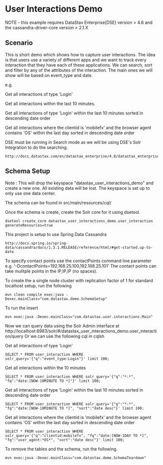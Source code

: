 User Interactions Demo
======================

NOTE - this example requires DataStax Enterprise(DSE) version > 4.6 and the cassandra-driver-core version > 2.1.X

## Scenario

This is short demo which shows how to capture user interactions. The idea is that users use a variety of different apps and we want to track every interaction that they have each of these applications. We can search, sort and filter by any of the attributes of the interaction. The main ones we will show will be based on event_type and date. 

e.g.

Get all interactions of type 'Login'

Get all interactions within the last 10 minutes. 

Get all interactions of type 'Login' within the last 10 minutes sorted in descending date order

Get all interactions where the clientid is 'mobilefx' and the browser agent contains 'OS' within the last day sorted in descending date order

DSE must be running in Search mode as we will be using DSE's Solr Integration to do the searching.

	http://docs.datastax.com/en/datastax_enterprise/4.8/datastax_enterprise/srch/srchInstall.html

## Schema Setup
Note : This will drop the keyspace "datastax_user_interactions_demo" and create a new one. All existing data will be lost. The keyspace is set up to only use one data center.  

The schema can be found in src/main/resources/cql/

Once the schema is create, create the Solr core for it using dsetool.

	dsetool create_core datastax_user_interactions_demo.user_interaction generateResources=true

This project is setup to use Spring Data Cassandra 
	
	http://docs.spring.io/spring-data/cassandra/docs/1.3.1.RELEASE/reference/html/#get-started.up-to-date

To specify contact points use the contactPoints command line parameter e.g. '-DcontactPoints=192.168.25.100,192.168.25.101'
The contact points can take mulitple points in the IP,IP,IP (no spaces).

To create the a single node cluster with replication factor of 1 for standard localhost setup, run the following

    mvn clean compile exec:java -Dexec.mainClass="com.datastax.demo.SchemaSetup"
    
To run the insert

	mvn exec:java -Dexec.mainClass="com.datastax.user.interactions.Main"
	
Now we can query data using the Solr Admin interface at 
http://localhost:8983/solr/#/datastax_user_interactions_demo.user_interaction/query
Or we can use the following cql in cqlsh

Get all interactions of type 'Login'
	
	SELECT * FROM user_interaction WHERE solr_query='{"q":"event_type:Login"}' limit 100;

Get all interactions within the 10 minutes

	SELECT * FROM user_interaction WHERE solr_query='{"q":"*:*", "fq":"date:[NOW-10MINUTE TO *]"}' limit 100; 

Get all interactions of type 'Login' within the last 10 minutes sorted in descending date order
	
	SELECT * FROM user_interaction WHERE solr_query='{"q":"*:*", "fq":"date:[NOW-10MINUTE TO *]", "sort":"date desc"}' limit 100;
	
Get all interactions where the clientid is 'mobilefx' and the browser agent contains 'OS' within the last day sorted in descending date order	
	
	SELECT * FROM user_interaction WHERE solr_query='{"q":"clientid:mobilefx", "fq":"date:[NOW-1DAY TO *]", "fq":"user_agent:*OS*", "sort":"date desc"}' limit 100;
	
To remove the tables and the schema, run the following.

    mvn exec:java -Dexec.mainClass="com.datastax.demo.SchemaTeardown"
	
